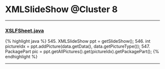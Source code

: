 # XMLSlideShow @Cluster 8

***

### [XSLFSheet.java](https://searchcode.com/codesearch/view/97406768/)
{% highlight java %}
545. XMLSlideShow ppt = getSlideShow();
546. int pictureIdx = ppt.addPicture(data.getData(), data.getPictureType());
547. PackagePart pic = ppt.getAllPictures().get(pictureIdx).getPackagePart();
{% endhighlight %}

***

